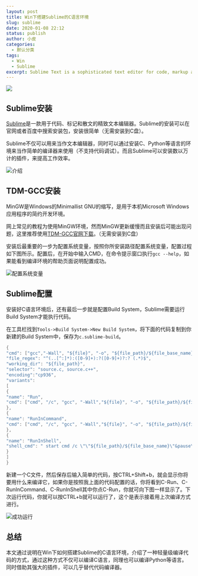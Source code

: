 ```yaml
---
layout: post
title: Win下搭建Sublime的C语言环境
slug: sublime
date: 2020-01-08 22:12
status: publish
author: 小皮
categories: 
  - 默认分类
tags: 
  - Win
  - Sublime
excerpt: Sublime Text is a sophisticated text editor for code, markup and prose.
---
```


![](https://visitor-badge.glitch.me/badge?page_id=xiaopi-blog.02)

## Sublime安装

[Sublime](https://www.sublimetext.com/)是一款用于代码、标记和散文的精致文本编辑器。Sublime的安装可以在官网或者百度中搜索安装包，安装很简单（无需安装到C盘）。

Sublime不仅可以用来当作文本编辑器，同时可以通过安装C、Python等语言的环境来当作简单的编译器来使用（不支持代码调试）。而且Sublime可以安装数以万计的插件，来提高工作效率。

![介绍](./images/sublime-introduce.gif)

## TDM-GCC安装

MinGW是Windows的Minimallist GNU的缩写，是用于本机Microsoft Windows应用程序的简约开发环境。

网上常见的教程为使用MinGW环境，然而MinGW更新缓慢而且安装后可能出现问题，这里推荐使用[TDM-GCC官网下载](http://tdm-gcc.tdragon.net/download)。（无需安装到C盘）

安装后最重要的一步为配置系统变量，按照你所安装路径配置系统变量，配置过程如下图所示。配置后，在开始中输入CMD，在命令提示窗口执行`gcc --help`，如果能看到编译环境的帮助页面说明配置成功。

![配置系统变量](./images/mingw-env.png)

## Sublime配置

安装好C语言环境后，还有最后一步就是配置Build System，Sublime需要运行Build System才能执行代码。

在工具栏找到`Tools->Build System->New Build System`，将下面的代码复制到你新建的Build System中，保存为`c.sublime-build`。

```c
{
"cmd": ["gcc","-Wall", "${file}", "-o", "${file_path}/${file_base_name}"],
"file_regex": "^(..[^:]*):([0-9]+):?([0-9]+)?:? (.*)$",
"working_dir": "${file_path}",
"selector": "source.c, source.c++",
"encoding":"cp936",
"variants":
[
{
"name": "Run",
"cmd": ["cmd", "/c", "gcc", "-Wall","${file}", "-o", "${file_path}/${file_base_name}", "&&", "cmd", "/c", "${file_path}/${file_base_name}"]
},
{
"name": "RunInCommand",
"cmd": ["cmd", "/c", "gcc", "-Wall","${file}", "-o", "${file_path}/${file_base_name}", "&&", "start", "cmd", "/c", "${file_path}/${file_base_name} & echo.&pause"]
},
{
"name": "RunInShell",
"shell_cmd": " start cmd /c \"\"${file_path}/${file_base_name}\"&pause\" "
}
]
}
```

新建一个C文件，然后保存后输入简单的代码，按CTRL+Shift+b，就会显示你将要用什么来编译它，如果你是按照我上面的代码配置的话，你将看到C-Run、C-RunInCommand、C-RunInShell其中你点C-Run，你就可向下图一样显示了。下次运行代码，你就可以按CTRL+b就可以运行了，这个是表示接着用上次编译方式进行。

![成功运行](./images/sublime-c-run.jpg)

## 总结

本文通过说明在Win下如何搭建Sublime的C语言环境，介绍了一种轻量级编译代码的方式，通过这种方式不仅可以编译C语言，同理也可以编译Python等语言。同时借助其强大的插件，可以几乎替代代码编译器。